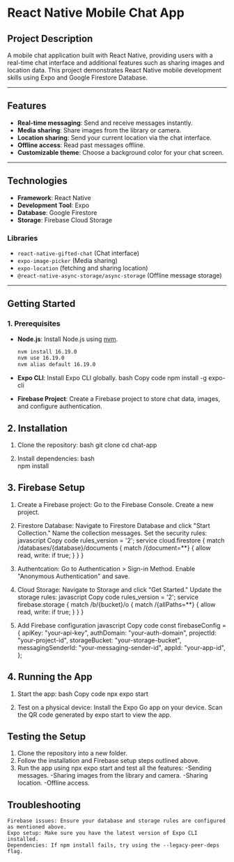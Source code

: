 # **React Native Mobile Chat App**

## **Project Description**
A mobile chat application built with React Native, providing users with a real-time chat interface and additional features such as sharing images and location data. This project demonstrates React Native mobile development skills using Expo and Google Firestore Database.

---

## **Features**
- **Real-time messaging**: Send and receive messages instantly.
- **Media sharing**: Share images from the library or camera.
- **Location sharing**: Send your current location via the chat interface.
- **Offline access**: Read past messages offline.
- **Customizable theme**: Choose a background color for your chat screen.

---

## **Technologies**
- **Framework**: React Native
- **Development Tool**: Expo
- **Database**: Google Firestore
- **Storage**: Firebase Cloud Storage

### **Libraries**
- `react-native-gifted-chat` (Chat interface)
- `expo-image-picker` (Media sharing)
- `expo-location` (fetching and sharing location)
- `@react-native-async-storage/async-storage` (Offline message storage)

---

## **Getting Started**

### **1. Prerequisites**
- **Node.js**: Install Node.js using [nvm](https://github.com/nvm-sh/nvm).
  ```bash
  nvm install 16.19.0
  nvm use 16.19.0
  nvm alias default 16.19.0  

 - **Expo CLI**: Install Expo CLI globally.
  bash
  Copy code
  npm install -g expo-cli

  - **Firebase Project**: Create a Firebase project to store chat data, images, and configure authentication.

## **2. Installation**
  1. Clone the repository:
      bash
      git clone <repository-url>
      cd chat-app
  
  2. Install dependencies:
      bash       
      npm install

## **3. Firebase Setup**
 1. Create a Firebase project:
      Go to the Firebase Console.
      Create a new project.
 2. Firestore Database:
      Navigate to Firestore Database and click "Start Collection."
      Name the collection messages.
      Set the security rules:
      javascript 
      Copy code
        rules_version = '2';
        service cloud.firestore {
          match /databases/{database}/documents {
            match /{document=**} {
              allow read, write: if true;
            }
          }
        }

  3. Authentcation:
      Go to Authentication > Sign-in Method.
      Enable "Anonymous Authentication" and save.
      
  4. Cloud Storage:
      Navigate to Storage and click "Get Started."
      Update the storage rules:
      javascript
      Copy code
            rules_version = '2';
      service firebase.storage {
        match /b/{bucket}/o {
          match /{allPaths=**} {
            allow read, write: if true;
          }
        }
      }

   5. Add Firebase configuration 
        javascript
        Copy code
        const firebaseConfig = {
          apiKey: "your-api-key",
          authDomain: "your-auth-domain",
          projectId: "your-project-id",
          storageBucket: "your-storage-bucket",
          messagingSenderId: "your-messaging-sender-id",
          appId: "your-app-id",
        };
  
## **4. Running the App**
  1. Start the app: 
      bash
      Copy code
      npx expo start

  2. Test on a physical device:
      Install the Expo Go app on your device.
      Scan the QR code generated by expo start to view the app.

## **Testing the Setup**
  1. Clone the repository into a new folder.
  2. Follow the installation and Firebase setup steps outlined above.
  3. Run the app using npx expo start and test all the features:
      -Sending messages.
      -Sharing images from the library and camera.
      -Sharing location.
      -Offline access.

## **Troubleshooting**
    Firebase issues: Ensure your database and storage rules are configured as mentioned above.
    Expo setup: Make sure you have the latest version of Expo CLI installed.
    Dependencies: If npm install fails, try using the --legacy-peer-deps flag.
